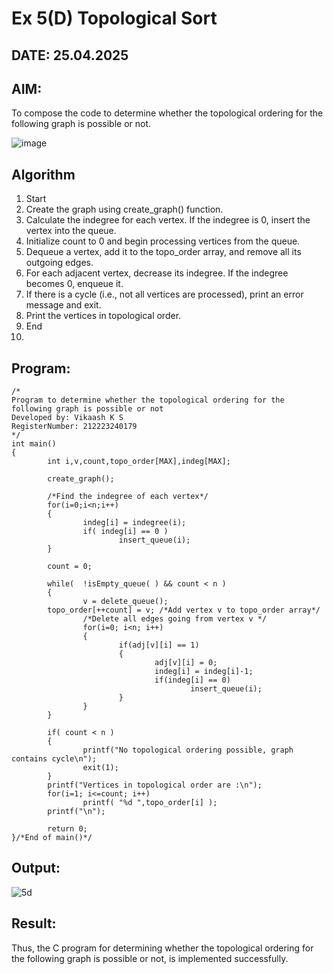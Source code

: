 # Ex 5(D) Topological Sort
## DATE: 25.04.2025
## AIM:
To compose the code to determine whether the topological ordering for the following graph is possible or not.

![image](https://github.com/user-attachments/assets/c74a7111-9b59-475c-aad4-9baf23d50ec0)


## Algorithm
1. Start
2. Create the graph using create_graph() function.
3. Calculate the indegree for each vertex. If the indegree is 0, insert the vertex into the queue.
4. Initialize count to 0 and begin processing vertices from the queue.
5. Dequeue a vertex, add it to the topo_order array, and remove all its outgoing edges.
6. For each adjacent vertex, decrease its indegree. If the indegree becomes 0, enqueue it.
7. If there is a cycle (i.e., not all vertices are processed), print an error message and exit.
8. Print the vertices in topological order.
9. End
10. 
## Program:
```
/*
Program to determine whether the topological ordering for the following graph is possible or not
Developed by: Vikaash K S
RegisterNumber: 212223240179
*/
int main()
{
        int i,v,count,topo_order[MAX],indeg[MAX];

        create_graph();

        /*Find the indegree of each vertex*/
        for(i=0;i<n;i++)
        {
                indeg[i] = indegree(i);
                if( indeg[i] == 0 )
                        insert_queue(i);
        }

        count = 0;

        while(  !isEmpty_queue( ) && count < n )
        {
                v = delete_queue();
        topo_order[++count] = v; /*Add vertex v to topo_order array*/
                /*Delete all edges going from vertex v */
                for(i=0; i<n; i++)
                {
                        if(adj[v][i] == 1)
                        {
                                adj[v][i] = 0;
                                indeg[i] = indeg[i]-1;
                                if(indeg[i] == 0)
                                        insert_queue(i);
                        }
                }
        }

        if( count < n )
        {
                printf("No topological ordering possible, graph contains cycle\n");
                exit(1);
        }
        printf("Vertices in topological order are :\n");
        for(i=1; i<=count; i++)
                printf( "%d ",topo_order[i] );
        printf("\n");

        return 0;
}/*End of main()*/
```
## Output:
![5d](https://github.com/user-attachments/assets/a7a1de63-f303-4c75-882b-9f508fa3a369)

## Result:
Thus, the C program for determining whether the topological ordering for the following graph is possible or not, is implemented successfully.
